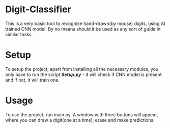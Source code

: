 # Digit-Classifier
This is a very basic tool to recognize hand-drawn(by mouse) digits, using AI trained CNN model. By no means should it be used as any sort of guide in similar tasks.

# Setup
To setup the project, apart from installing all the necessary modules, you only have to run the script _**Setup.py**_ - it will check if CNN model is present and if not, it will train one.

# Usage
To use the project, run main.py. A window with three buttons will appear, where you can draw a digit(one at a time), erase and make predictions.
